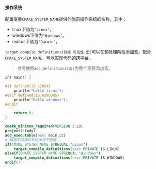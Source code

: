 #### 操作系统

配置变量`CMAKE_SYSTEM_NAME`提供的当前操作系统的名称，其中：

*   linux下值为`"Linux"`。
*   windows下值为`"Windows"`。
*   macos下值为`"Darwin"`。

`target_compile_definitions(目标 可见性 宏)`可以在预处理阶段添加宏。配合`CMAKE_SYSTEM_NAME`，可以实现代码的跨平台。

>   也可使用`add_definitions(宏)`为整个项目添加宏。

```cpp
int main() {

#if defined(IS_LINUX)
    println("hello linux");
#elif defined(IS_WINDOWS)
    println("hello windows");
#endif

    return 0;
}
```

```cmake
cmake_minimum_required(VERSION 3.10)
project(study)
add_executable(exec main.cc)
# 根据不同操作系统添加不同宏
if(CMAKE_SYSTEM_NAME STREQUAL "Linux")
    target_compile_definitions(exec PRIVATE IS_LINUX)
elseif(CMAKE_SYSTEM_NAME STREQUAL "Windows")
    target_compile_definitions(exec PRIVATE IS_WINDOWS)
endif()
```